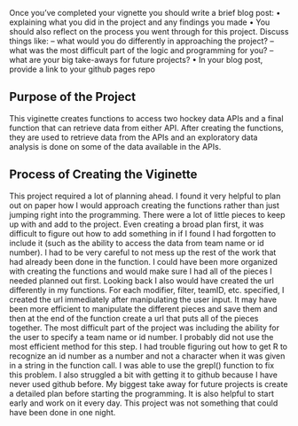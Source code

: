 Once you’ve completed your vignette you should write a brief blog post:
• explaining what you did in the project and any findings you made
• You should also reflect on the process you went through for this project. Discuss things like:
– what would you do differently in approaching the project?
– what was the most difficult part of the logic and programming for you?
– what are your big take-aways for future projects?
• In your blog post, provide a link to your github pages repo

## Purpose of the Project ##
  This viginette creates functions to access two hockey data APIs and a final function that can retrieve data from either API. After creating the functions, they are used to retrieve data from the APIs and an exploratory data analysis is done on some of the data available in the APIs.

## Process of Creating the Viginette ##
  This project required a lot of planning ahead. I found it very helpful to plan out on paper how I would approach creating the functions rather than just jumping right into the programming. There were a lot of little pieces to keep up with and add to the project. Even creating a broad plan first, it was difficult to figure out how to add something in if I found I had forgotten to include it (such as the ability to access the data from team name or id number). I had to be very careful to not mess up the rest of the work that had already been done in the function. I could have been more organized with creating the functions and would make sure I had all of the pieces I needed planned out first. Looking back I also would have created the url differently in my functions. For each modifier, filter, teamID, etc. specified, I created the url immediately after manipulating the user input. It may have been more efficient to manipulate the different pieces and save them and then at the end of the function create a url that puts all of the pieces together.
  The most difficult part of the project was including the ability for the user to specify a team name or id number. I probably did not use the most efficient method for this step. I had trouble figuring out how to get R to recognize an id number as a number and not a character when it was given in a string in the function call. I was able to use the grepl() function to fix this problem. I also struggled a bit with getting it to github because I have never used github before.
  My biggest take away for future projects is create a detailed plan before starting the programming. It is also helpful to start early and work on it every day. This project was not something that could have been done in one night.
